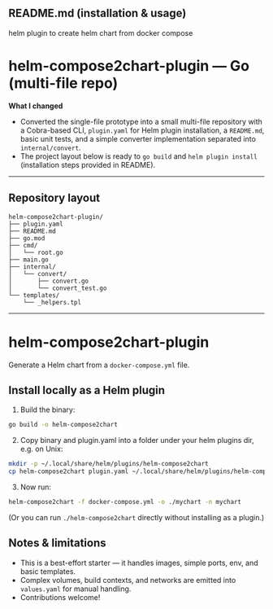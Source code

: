 ## README.md (installation & usage)
helm plugin to create helm chart from docker compose
# helm-compose2chart-plugin — Go (multi-file repo)

**What I changed**
- Converted the single-file prototype into a small multi-file repository with a Cobra-based CLI, `plugin.yaml` for Helm plugin installation, a `README.md`, basic unit tests, and a simple converter implementation separated into `internal/convert`.
- The project layout below is ready to `go build` and `helm plugin install` (installation steps provided in README).

---

## Repository layout

```
helm-compose2chart-plugin/
├── plugin.yaml
├── README.md
├── go.mod
├── cmd/
│   └── root.go
├── main.go
├── internal/
│   └── convert/
│       ├── convert.go
│       └── convert_test.go
└── templates/
    └── _helpers.tpl
```

---



# helm-compose2chart-plugin

Generate a Helm chart from a `docker-compose.yml` file.

## Install locally as a Helm plugin

1. Build the binary:

```bash
go build -o helm-compose2chart
```

2. Copy binary and plugin.yaml into a folder under your helm plugins dir, e.g. on Unix:

```bash
mkdir -p ~/.local/share/helm/plugins/helm-compose2chart
cp helm-compose2chart plugin.yaml ~/.local/share/helm/plugins/helm-compose2chart/
```

3. Now run:

```bash
helm-compose2chart -f docker-compose.yml -o ./mychart -n mychart
```

(Or you can run `./helm-compose2chart` directly without installing as a plugin.)

## Notes & limitations
- This is a best-effort starter — it handles images, simple ports, env, and basic templates.
- Complex volumes, build contexts, and networks are emitted into `values.yaml` for manual handling.
- Contributions welcome!



